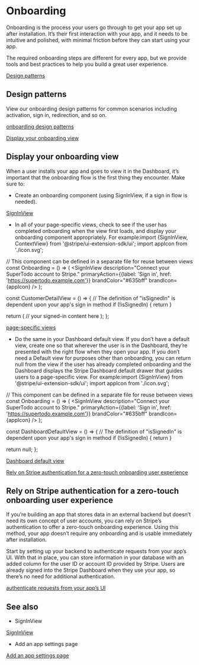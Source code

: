 # Onboarding

Onboarding is the process your users go through to get your app set up after installation. It’s their first interaction with your app, and it needs to be intuitive and polished, with minimal friction before they can start using your app.

The required onboarding steps are different for every app, but we provide tools and best practices to help you build a great user experience.

[Design patterns](#design-patterns)

## Design patterns

View our onboarding design patterns for common scenarios including activation, sign in, redirection, and so on.

[onboarding design patterns](/stripe-apps/patterns#onboarding)

[Display your onboarding view](#display-your-view)

## Display your onboarding view

When a user installs your app and goes to view it in the Dashboard, it’s important that the onboarding flow is the first thing they encounter. Make sure to:

- Create an onboarding component (using SignInView, if a sign in flow is needed).

[SignInView](/stripe-apps/components/signinview)

- In all of your page-specific views, check to see if the user has completed onboarding when the view first loads, and display your onboarding component appropriately. For example:import {SignInView, ContextView} from '@stripe/ui-extension-sdk/ui';
import appIcon from './icon.svg';

// This component can be defined in a separate file for reuse between views
const Onboarding = () => (
  <SignInView
    description="Connect your SuperTodo account to Stripe."
    primaryAction={{label: 'Sign in', href: 'https://supertodo.example.com'}}
    brandColor="#635bff"
    brandIcon={appIcon}
  />
);

const CustomerDetailView = () => {
  // The definition of "isSignedIn" is dependent upon your app's sign in method
  if (!isSignedIn) {
    return <Onboarding />
  }

  return (
    <ContextView title="SuperTodo customer view">
      // your signed-in content here
    </ContextView>
  );
};

[page-specific views](/stripe-apps/reference/viewports#page-specific-availability)

- Do the same in your Dashboard default view. If you don’t have a default view, create one so that wherever the user is in the Dashboard, they’re presented with the right flow when they open your app. If you don’t need a Default view for purposes other than onboarding, you can return null from the view if the user has already completed onboarding and the Dashboard displays the Stripe Dashboard default drawer that guides users to a page-specific view. For example:import {SignInView} from '@stripe/ui-extension-sdk/ui';
import appIcon from './icon.svg';

// This component can be defined in a separate file for reuse between views
const Onboarding = () => (
  <SignInView
    description="Connect your SuperTodo account to Stripe."
    primaryAction={{label: 'Sign in', href: 'https://supertodo.example.com'}}
    brandColor="#635bff"
    brandIcon={appIcon}
  />
);

const DashboardDefaultView = () => {
  // The definition of "isSignedIn" is dependent upon your app's sign in method
  if (!isSignedIn) {
    return <Onboarding />
  }

  return null;
};

[Dashboard default view](/stripe-apps/reference/viewports#dashboard-wide-availability)

[Rely on Stripe authentication for a zero-touch onboarding user experience](#rely-on-stripe-authentication)

## Rely on Stripe authentication for a zero-touch onboarding user experience

If you’re building an app that stores data in an external backend but doesn’t need its own concept of user accounts, you can rely on Stripe’s authentication to offer a zero-touch onboarding experience. Using this method, your app doesn’t require any onboarding and is usable immediately after installation.

Start by setting up your backend to authenticate requests from your app’s UI. With that in place, you can store information in your database with an added column for the user ID or account ID provided by Stripe. Users are already signed into the Stripe Dashboard when they use your app, so there’s no need for additional authentication.

[authenticate requests from your app’s UI](/stripe-apps/build-backend#authenticate-ui-to-backend)

## See also

- SignInView

[SignInView](/stripe-apps/components/signinview)

- Add an app settings page

[Add an app settings page](/stripe-apps/app-settings)
